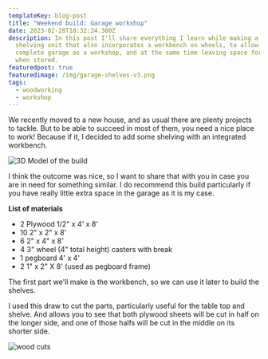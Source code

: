 ```yaml
---
templateKey: blog-post
title: "Weekend build: Garage workshop"
date: 2023-02-28T18:32:24.380Z
description: In this post I'll share everything I learn while making a garage
  shelving unit that also incorporates a workbench on wheels, to allow using the
  complete garage as a workshop, and at the same time leaving space for the car
  when stored.
featuredpost: true
featuredimage: /img/garage-shelves-v3.png
tags:
  - woodworking
  - workshop
---
```

W﻿e recently moved to a new house, and as usual there are plenty projects to tackle. But to be able to succeed in most of them, you need a nice place to work! Because if it, I decided to add some shelving with an integrated workbench.

![3D Model of the build](/img/garage-shelves-v3.png)

I﻿ think the outcome was nice, so I want to share that with you in case you are in need for something similar. I do recommend this build particularly if you have really little extra space in the garage as it is my case.

**L﻿ist of materials**
- 2 Plywood 1/2" x 4' x 8'
- 10 2" x 2" x 8'
- 6 2" x 4" x 8'
- 4 3" wheel (4" total height) casters with break
- 1 pegboard 4' x 4'
- 2 1" x 2" X 8' (used as pegboard frame)

T﻿he first part we'll make is the workbench, so we can use it later to build the shelves.

I﻿ used this draw to cut the parts, particularly useful for the table top and shelve. And allows you to see that both plywood sheets will be cut in half on the longer side, and one of those halfs will be cut in the middle on its shorter side.

![wood cuts](/img/cuts.jpg)